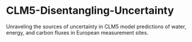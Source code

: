 # CLM5-Disentangling-Uncertainty
Unraveling the sources of uncertainty in CLM5 model predictions of water, energy, and carbon fluxes in European measurement sites.
